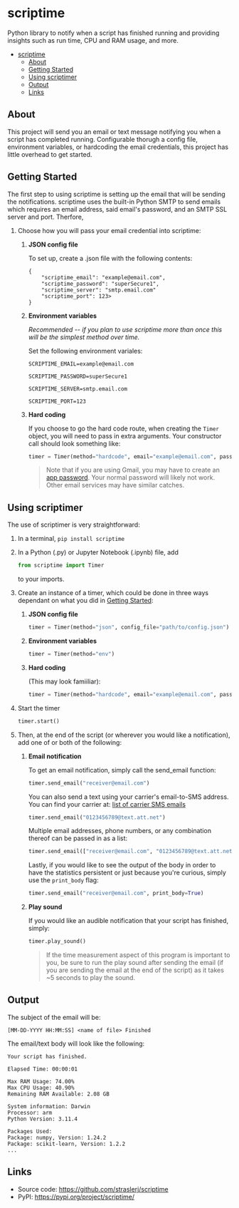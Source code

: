 # scriptime
Python library to notify when a script has finished running and providing insights such as run time, CPU and RAM usage, and more.


- [scriptime](#scriptime)
  - [About](#about)
  - [Getting Started](#getting-started)
  - [Using scriptimer](#using-scriptimer)
  - [Output](#output)
  - [Links](#links)

## About

This project will send you an email or text message notifying you when a script has completed running. Configurable thorugh a config file, environment variables, or hardcoding the email credentials, this project has little overhead to get started.

## Getting Started

The first step to using scriptime is setting up the email that will be sending the notifications. scriptime uses the built-in Python SMTP to send emails which requires an email address, said email's password, and an SMTP SSL server and port. Therfore,

1. Choose how you will pass your email credential into scriptime:
   1. **JSON config file**
   
        To set up, create a .json file with the following contents:
        ```
        {
            "scriptime_email": "example@email.com",
            "scriptime_password": "superSecure1",
            "scriptime_server": "smtp.email.com"
            "scriptime_port": 123>
        }
        ```
    2. **Environment variables**

        *Recommended -- if you plan to use scriptime more than once this will be the simplest method over time.*

        Set the following environment variales:

        `SCRIPTIME_EMAIL=example@email.com`

        `SCRIPTIME_PASSWORD=superSecure1`

        `SCRIPTIME_SERVER=smtp.email.com`

        `SCRIPTIME_PORT=123`

    3. **Hard coding**

        If you choose to go the hard code route, when creating the `Timer` object, you will need to pass in extra arguments. Your constructor call should look something like:

        ```python
        timer = Timer(method="hardcode", email="example@email.com", password="superSecure1", server="smtp.email.com", port=123)
        ```

        > Note that if you are using Gmail, you may have to create an [app password](https://support.google.com/accounts/answer/185833?hl=en). Your normal password will likely not work. Other email services may have similar catches.


## Using scriptimer

The use of scriptimer is very straightforward:

1. In a terminal, `pip install scriptime`
2. In a Python (.py) or Jupyter Notebook (.ipynb) file, add
    ```python
    from scriptime import Timer
    ``` 
    to your imports.
4. Create an instance of a timer, which could be done in three ways dependant on what you did in [Getting Started](#getting-started):
   1. **JSON config file**
        ```python
        timer = Timer(method="json", config_file="path/to/config.json")
        ```

   2. **Environment variables**
        ```python
        timer = Timer(method="env")
        ```
   3. **Hard coding**

        (This may look famiiliar):

        ```python
        timer = Timer(method="hardcode", email="example@email.com", password="superSecure1", server="smtp.email.com", port=123)
        ```
5. Start the timer
   ```python
   timer.start()
   ```

6. Then, at the end of the script (or wherever you would like a notification), add one of or both of the following:
   1. **Email notification**

        To get an email notification, simply call the send_email function:
        ```python
        timer.send_email("receiver@email.com")
        ```

        You can also send a text using your carrier's email-to-SMS address. You can find your carrier at: [list of carrier SMS emails](https://avtech.com/articles/138/list-of-email-to-sms-addresses/)
        ```python
        timer.send_email("0123456789@text.att.net")
        ```

        Multiple email addresses, phone numbers, or any combination thereof can be passed in as a list:
        ```python
        timer.send_email(["receiver@email.com", "0123456789@text.att.net"])
        ```

        Lastly, if you would like to see the output of the body in order to have the statistics persistent or just because you're curious, simply use the `print_body` flag:
        ```python
        timer.send_email("receiver@email.com", print_body=True)
        ```
   2. **Play sound**

        If you would like an audible notification that your script has finished, simply:
        ```python
        timer.play_sound()
        ```
        > If the time measurement aspect of this program is important to you, be sure to run the play sound after sending the email (if you are sending the email at the end of the script) as it takes ~5 seconds to play the sound.

## Output

The subject of the email will be:

```
[MM-DD-YYYY HH:MM:SS] <name of file> Finished
```

The email/text body will look like the following:

```
Your script has finished.

Elapsed Time: 00:00:01

Max RAM Usage: 74.00%
Max CPU Usage: 40.90%
Remaining RAM Available: 2.08 GB

System information: Darwin
Processor: arm
Python Version: 3.11.4

Packages Used:
Package: numpy, Version: 1.24.2
Package: scikit-learn, Version: 1.2.2
...
```

## Links

 - Source code: https://github.com/straslerj/scriptime
 - PyPI: https://pypi.org/project/scriptime/
